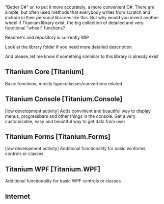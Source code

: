 "Better C#" or, to put it more accurately, a more convenient C#. There are simple, but often used methods that everybody writes from scratch and include in their personal libraries like this. But why would you invent another wheel if Titanium library exist, the big collection of detailed and very functional "wheel" functions?

Readme's and repository is currently WIP

Look at the library folder if you need more detailed description

And please, let me know if something simmilar to this library is already exist

## Titanium Core [Titanium]
Basic functions, mostly types/classes/convertions related


## Titanium Console [Titanium.Console]
[low development activity]
Adds convinient and beautiful way to display menus, progressbars and other things in the console. Get a very customizable, easy and beautiful way to get data from user

## Titanium Forms [Titanium.Forms]
[low development activity]
Additional functionality for basic winforms controls or classes

## Titanium WPF [Titanium.WPF]
Additional functionality for basic WPF controls or classes

## Internet

